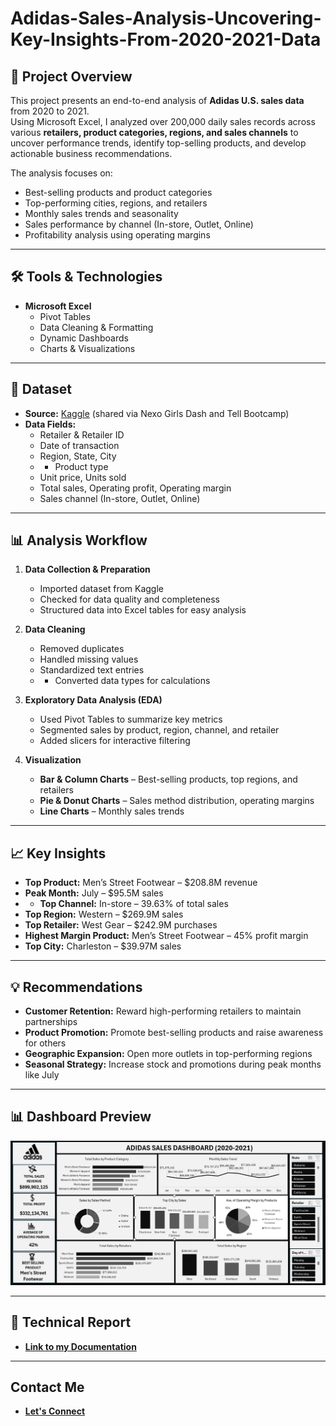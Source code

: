 # Adidas-Sales-Analysis-Uncovering-Key-Insights-From-2020-2021-Data
## 📌 Project Overview
This project presents an end-to-end analysis of **Adidas U.S. sales data** from 2020 to 2021.  
Using Microsoft Excel, I analyzed over 200,000 daily sales records across various **retailers, product categories, regions, and sales channels** to uncover performance trends, identify top-selling products, and develop actionable business recommendations.

The analysis focuses on:
- Best-selling products and product categories
- Top-performing cities, regions, and retailers
- Monthly sales trends and seasonality
- Sales performance by channel (In-store, Outlet, Online)
- Profitability analysis using operating margins

---
## 🛠 Tools & Technologies
- **Microsoft Excel**
  - Pivot Tables
  - Data Cleaning & Formatting
  - Dynamic Dashboards
  - Charts & Visualizations

---

## 📂 Dataset
- **Source:** [Kaggle](https://www.kaggle.com/) (shared via Nexo Girls Dash and Tell Bootcamp)
- **Data Fields:**
  - Retailer & Retailer ID
  - Date of transaction
  - Region, State, City
  -  - Product type
  - Unit price, Units sold
  - Total sales, Operating profit, Operating margin
  - Sales channel (In-store, Outlet, Online)

---

## 📊 Analysis Workflow
1. **Data Collection & Preparation**
   - Imported dataset from Kaggle
   - Checked for data quality and completeness
   - Structured data into Excel tables for easy analysis

2. **Data Cleaning**
   - Removed duplicates
   - Handled missing values
   - Standardized text entries
   -  - Converted data types for calculations

3. **Exploratory Data Analysis (EDA)**
   - Used Pivot Tables to summarize key metrics
   - Segmented sales by product, region, channel, and retailer
   - Added slicers for interactive filtering

4. **Visualization**
   - **Bar & Column Charts** – Best-selling products, top regions, and retailers
   - **Pie & Donut Charts** – Sales method distribution, operating margins
   - **Line Charts** – Monthly sales trends

---

## 📈 Key Insights
- **Top Product:** Men’s Street Footwear – $208.8M revenue
- **Peak Month:** July – $95.5M sales
- - **Top Channel:** In-store – 39.63% of total sales
- **Top Region:** Western – $269.9M sales
- **Top Retailer:** West Gear – $242.9M purchases
- **Highest Margin Product:** Men’s Street Footwear – 45% profit margin
- **Top City:** Charleston – $39.97M sales

---

## 💡 Recommendations
- **Customer Retention:** Reward high-performing retailers to maintain partnerships
- **Product Promotion:** Promote best-selling products and raise awareness for others
- **Geographic Expansion:** Open more outlets in top-performing regions
- **Seasonal Strategy:** Increase stock and promotions during peak months like July

---

## 📊 Dashboard Preview
![Dashboard](https://github.com/Rosemary-Nnenna/Adidas-Sales-Analysis-Uncovering-Key-Insights-From-2020-2021-Data/blob/main/Adidas%20Dashboard.png)

---

## 📜 Technical Report
- **[Link to my Documentation](https://medium.com/@rosemaryajaezo/adidas-sales-analysis-uncovering-key-insights-from-2020-2021-data-9896d0705e26)**

---

## Contact Me
- **[Let's Connect](https://www.linkedin.com/in/rosemary-ajaezo-1122b6376/)**
